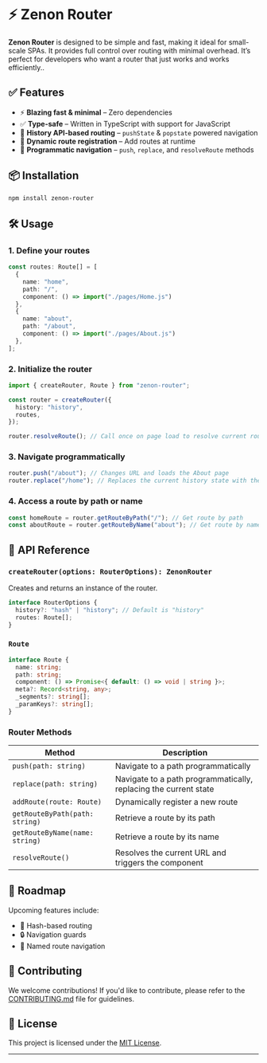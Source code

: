 # ⚡ Zenon Router

**Zenon Router** is designed to be simple and fast, making it ideal for small-scale SPAs. It provides full control over routing with minimal overhead. It’s perfect for developers who want a router that just works and works efficiently..

## ✅ Features

- ⚡ **Blazing fast & minimal** – Zero dependencies
- ✅ **Type-safe** – Written in TypeScript with support for JavaScript
- 🧭 **History API-based routing** – `pushState` & `popstate` powered navigation
- 🔄 **Dynamic route registration** – Add routes at runtime
- 🔧 **Programmatic navigation** – `push`, `replace`, and `resolveRoute` methods

## 📦 Installation

```bash
npm install zenon-router
```

## 🛠️ Usage

### 1. Define your routes

```ts
const routes: Route[] = [
  {
    name: "home",
    path: "/",
    component: () => import("./pages/Home.js")
  },
  {
    name: "about",
    path: "/about",
    component: () => import("./pages/About.js")
  },
];
```

### 2. Initialize the router

```ts
import { createRouter, Route } from "zenon-router";

const router = createRouter({ 
  history: "history", 
  routes, 
});

router.resolveRoute(); // Call once on page load to resolve current route
```

### 3. Navigate programmatically

```ts
router.push("/about"); // Changes URL and loads the About page
router.replace("/home"); // Replaces the current history state with the Home page
```

### 4. Access a route by path or name

```ts
const homeRoute = router.getRouteByPath("/"); // Get route by path
const aboutRoute = router.getRouteByName("about"); // Get route by name
```

## 📘 API Reference

### `createRouter(options: RouterOptions): ZenonRouter`

Creates and returns an instance of the router.

```ts
interface RouterOptions {
  history?: "hash" | "history"; // Default is "history"
  routes: Route[];
}
```

### `Route`

```ts
interface Route {
  name: string;
  path: string;
  component: () => Promise<{ default: () => void | string }>;
  meta?: Record<string, any>;
  _segments?: string[];
  _paramKeys?: string[];
}
```

### Router Methods

| Method                    | Description                                           |
|---------------------------|-------------------------------------------------------|
| `push(path: string)`       | Navigate to a path programmatically                   |
| `replace(path: string)`    | Navigate to a path programmatically, replacing the current state |
| `addRoute(route: Route)`   | Dynamically register a new route                     |
| `getRouteByPath(path: string)` | Retrieve a route by its path                        |
| `getRouteByName(name: string)` | Retrieve a route by its name                        |
| `resolveRoute()`           | Resolves the current URL and triggers the component   |

## 🚧 Roadmap

Upcoming features include:

- 🔀 Hash-based routing
- 🔒 Navigation guards
- 🧭 Named route navigation

## 🤝 Contributing

We welcome contributions! If you'd like to contribute, please refer to the [CONTRIBUTING.md](./CONTRIBUTING.md) file for guidelines.

## 📄 License

This project is licensed under the [MIT License](./LICENSE).

---
